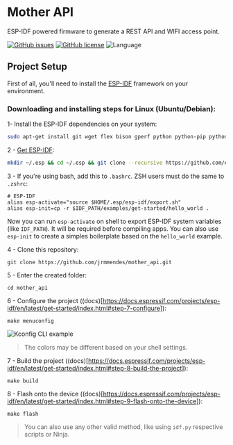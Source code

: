 # Mother API
ESP-IDF powered firmware to generate a REST API and WIFI access point.

[![GitHub issues](https://img.shields.io/github/issues/jrmmendes/mother_api)](https://github.com/jrmmendes/mother_api/issues)
[![GitHub license](https://img.shields.io/github/license/jrmmendes/mother_api)](https://github.com/jrmmendes/mother_api/blob/master/LICENSE)
![Language](https://img.shields.io/badge/langague-C-yellow)

## Project Setup
First of all, you'll need to install the [ESP-IDF](https://github.com/espressif/esp-idf) framework on your environment.

### Downloading and installing steps for Linux (Ubuntu/Debian):
1- Install the ESP-IDF dependencies on your system:
```sh
sudo apt-get install git wget flex bison gperf python python-pip python-setuptools python-serial python-click python-cryptography python-future python-pyparsing python-pyelftools cmake ninja-build ccache libffi-dev libssl-dev
```
2 - [Get ESP-IDF](https://docs.espressif.com/projects/esp-idf/en/latest/get-started/index.html#step-2-get-esp-idf):
```sh
mkdir ~/.esp && cd ~/.esp && git clone --recursive https://github.com/espressif/esp-idf.git 
```
3 - If you're using bash, add this to `.bashrc`. ZSH users must do the same to `.zshrc`:
```
# ESP-IDF
alias esp-activate="source $HOME/.esp/esp-idf/export.sh"
alias esp-init=cp -r $IDF_PATH/examples/get-started/hello_world .
```

Now you can run `esp-activate` on shell to export ESP-IDF system variables (like `IDF_PATH`). It will be required before compiling apps. You can also use `esp-init` to create a simples boilerplate based on the `hello_world` example.

4 - Clone this repository:
```
git clone https://github.com/jrmmendes/mother_api.git
```

5 - Enter the created folder:
```
cd mother_api
```

6 - Configure the project ((docs)[https://docs.espressif.com/projects/esp-idf/en/latest/get-started/index.html#step-7-configure]):
```
make menuconfig
```
![Kconfig CLI example](https://docs.espressif.com/projects/esp-idf/en/latest/_images/project-configuration1.png)

> The colors may be different based on your shell settings.

7 - Build the project ((docs)[https://docs.espressif.com/projects/esp-idf/en/latest/get-started/index.html#step-8-build-the-project]):
```
make build
```

8 - Flash onto the device ((docs)[https://docs.espressif.com/projects/esp-idf/en/latest/get-started/index.html#step-9-flash-onto-the-device]):
```
make flash
```
> You can also use any other valid method, like using `idf.py` respective scripts or Ninja.
